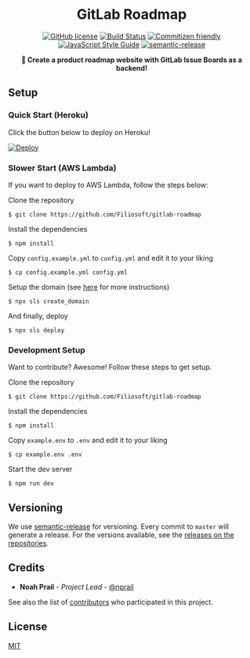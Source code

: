 <h1 align="center">GitLab Roadmap</h1>

<p align="center">
<a href="https://github.com/Filiosoft/gitlab-roadmap/blob/master/LICENSE"><img src="https://img.shields.io/github/license/Filiosoft/gitlab-roadmap.svg" alt="GitHub license"></a>
<a href="https://travis-ci.com/Filiosoft/gitlab-roadmap"><img src="https://travis-ci.com/Filiosoft/gitlab-roadmap.svg?branch=develop" alt="Build Status"></a>
<a href="http://commitizen.github.io/cz-cli/"><img src="https://img.shields.io/badge/commitizen-friendly-brightgreen.svg" alt="Commitizen friendly"></a>
<a href="https://standardjs.com"><img src="https://img.shields.io/badge/code_style-standard-brightgreen.svg" alt="JavaScript Style Guide"></a>
<a href="https://github.com/semantic-release/semantic-release"><img src="https://img.shields.io/badge/%20%20%F0%9F%93%A6%F0%9F%9A%80-semantic--release-e10079.svg" alt="semantic-release"></a>

</p>
<p align="center"><b>📢 Create a product roadmap website with GitLab Issue Boards as a backend!</b></p>

## Setup

### Quick Start (Heroku)

Click the button below to deploy on Heroku!

[![Deploy](https://www.herokucdn.com/deploy/button.svg)](https://heroku.com/deploy?template=https://github.com/Filiosoft/gitlab-roadmap)

### Slower Start (AWS Lambda)

If you want to deploy to AWS Lambda, follow the steps below:

Clone the repository

```
$ git clone https://github.com/Filiosoft/gitlab-roadmap
```

Install the dependencies

```
$ npm install
```

Copy `config.example.yml` to `config.yml` and edit it to your liking

```
$ cp config.example.yml config.yml
```

Setup the domain (see [here](https://github.com/amplify-education/serverless-domain-manager) for more instructions)

```
$ npx sls create_domain
```

And finally, deploy

```
$ npx sls deploy
```

### Development Setup

Want to contribute? Awesome! Follow these steps to get setup.

Clone the repository

```
$ git clone https://github.com/Filiosoft/gitlab-roadmap
```

Install the dependencies

```
$ npm install
```

Copy `example.env` to `.env` and edit it to your liking

```
$ cp example.env .env
```

Start the dev server

```
$ npm run dev
```

## Versioning

We use [semantic-release](https://github.com/semantic-release/semantic-release) for versioning. Every commit to `master` will generate a release. For the versions available, see the [releases on the repositories](https://github.com/Filiosoft/gitlab-roadmap/releases).

## Credits

- **Noah Prail** - _Project Lead_ - [@nprail](https://github.com/nprail)

See also the list of [contributors](https://github.com/Filiosoft/gitlab-roadmap/contributors) who participated in this project.

## License

[MIT](https://github.com/Filiosoft/gitlab-roadmap/blob/develop/LICENSE)
